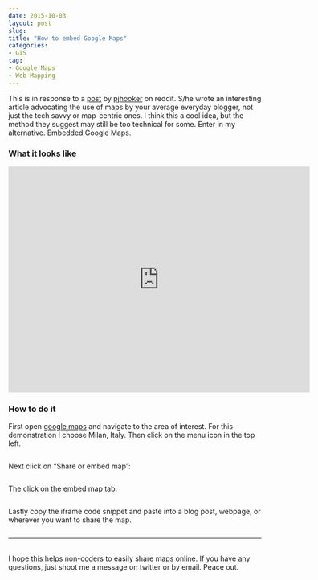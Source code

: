```yaml
---
date: 2015-10-03
layout: post
slug: 
title: "How to embed Google Maps"
categories:
- GIS
tag:
- Google Maps
- Web Mapping
---
```


	 	 	
This is in response to a [post](https://www.reddit.com/r/gis/comments/3nbxrk/what_is_better_a_map_or_a_picture_digital/?ref=share&ref_source=link) by [pjhooker](https://www.reddit.com/user/pjhooker) on reddit. S/he wrote an interesting article advocating the use of maps by your average everyday blogger, not just the tech savvy or map-centric ones. I think this a cool idea, but the method they suggest may still be too technical for some. Enter in my alternative. Embedded Google Maps.

### What it looks like

<iframe src="https://www.google.com/maps/embed?pb=!1m18!1m12!1m3!1d179094.4607670466!2d9.17773225!3d45.46273385!2m3!1f0!2f0!3f0!3m2!1i1024!2i768!4f13.1!3m3!1m2!1s0x4786c1493f1275e7%3A0x3cffcd13c6740e8d!2sMilan%2C+Italy!5e0!3m2!1sen!2sus!4v1443880687314" width="600" height="450" frameborder="0" style="border:0" allowfullscreen></iframe>

### How to do it

First open [google maps](https://www.google.com/maps/) and navigate to the area of interest. For this demonstration I choose Milan, Italy. Then click on the menu icon in the top left.

![[](http://imgur.com/TTQotMp.png)](http://imgur.com/TTQotMp.png)

Next click on “Share or embed map”:

![[](http://imgur.com/yO041ut.png)](http://imgur.com/yO041ut.png)

The click on the embed map tab:

![[](http://imgur.com/cvSXlXN.png)](http://imgur.com/cvSXlXN.png)

Lastly copy the iframe code snippet and paste into a blog post, webpage, or wherever you want to share the map.

![[](http://imgur.com/VTZPqXw.png)](http://imgur.com/VTZPqXw.png)

---
<br>
I hope this helps non-coders to easily share maps online. If you have any questions, just shoot me a message on twitter or by email. Peace out.

